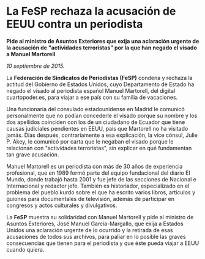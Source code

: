 # La FeSP rechaza la acusación de EEUU contra un periodista

**Pide al ministro de Asuntos Exteriores que exija una aclaración urgente de la acusación de "actividades terroristas" por la que han negado el visado a Manuel Martorell**

*10 septiembre de 2015.*

La **Federación de Sindicatos de Periodistas (FeSP)** condena y rechaza la actitud del Gobierno de Estados Unidos, cuyo Departamento de Estado ha negado el visado al periodista español Manuel Martorell, del digital cuartopoder.es, para viajar a ese país con su familia de vacaciones.

Una funcionaria del consulado estadounidense en Madrid le comunicó personalmente que no podían concederle el visado porque su nombre y los dos apellidos coinciden con los de un ciudadano de Ecuador que tiene causas judiciales pendientes en EEUU, país que Martorell no ha visitado jamás. Días después, contrariamente a esa explicación, la vice cónsul, Julie P. Akey, le comunicó por carta que le negaban el visado porque le relacionan con "actividades terroristas", sin explicar en qué fundamentan tan grave acusación.

Manuel Martorell es un periodista con más de 30 años de experiencia profesional, que en 1989 formó parte del equipo fundacional del diario El Mundo, donde trabajó hasta 2001 y fue jefe de las secciones de Nacional e Internacional y redactor jefe. También es historiador, especializado en el problema del pueblo kurdo sobre el que ha escrito varios libros, artículos y guiones para documentales de televisión, además de participar en congresos y actos culturales y divulgativos.

La **FeSP** muestra su solidaridad con Manuel Martorell y pide al ministro de Asuntos Exteriores, José Manuel García-Margallo, que exija a Estados Unidos una aclaración urgente de lo ocurrido y la retirada de esas acusaciones de todos sus archivos, para paliar en lo posible las graves consecuencias que tienen para el periodista y que éste pueda viajar a EEUU cuando quiera.

